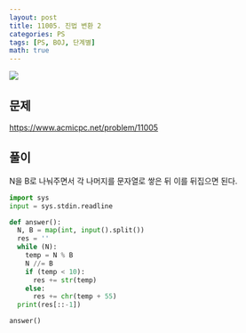 ```yaml
---
layout: post
title: 11005. 진법 변환 2
categories: PS
tags: [PS, BOJ, 단계별]
math: true
---
```


<img src="https://onlinejudgeimages.s3-ap-northeast-1.amazonaws.com/images/boj-og.png" />

## 문제

https://www.acmicpc.net/problem/11005

## 풀이

N을 B로 나눠주면서 각 나머지를 문자열로 쌓은 뒤 이를 뒤집으면 된다.

```python
import sys
input = sys.stdin.readline

def answer():
  N, B = map(int, input().split())
  res = ''
  while (N):
    temp = N % B
    N //= B
    if (temp < 10):
      res += str(temp)
    else:
      res += chr(temp + 55)
  print(res[::-1])

answer()

```
